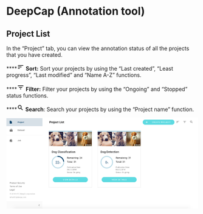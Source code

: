 # DeepCap \(Annotation tool\)

## Project List

In the “Project” tab, you can view the annotation status of all the projects that you have created.

\*\*\*\*![](../.gitbook/assets/image%20%282%29.png) **Sort:** Sort your projects by using the “Last created”, “Least progress”, “Last modified” and “Name A-Z” functions. 

\*\*\*\*![](../.gitbook/assets/image%20%287%29.png) **Filter:** Filter your projects by using the “Ongoing” and “Stopped” status functions. 

\*\*\*\*![](../.gitbook/assets/image%20%2821%29.png) **Search**: Search your projects by using the “Project name” function.

![](../.gitbook/assets/picture4%20%281%29.png)

## 

